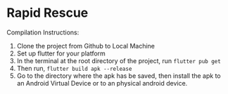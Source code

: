 # Rapid Rescue

Compilation Instructions:
1. Clone the project from Github to Local Machine
2. Set up flutter for your platform
3. In the terminal at the root directory of the project, run ```flutter pub get```
4. Then run, ```flutter build apk --release```
5. Go to the directory where the apk has be saved, then install the apk to an Android Virtual Device or to an physical android device. 
